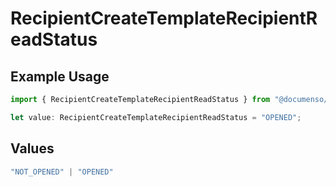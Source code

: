 # RecipientCreateTemplateRecipientReadStatus

## Example Usage

```typescript
import { RecipientCreateTemplateRecipientReadStatus } from "@documenso/sdk-typescript/models/operations";

let value: RecipientCreateTemplateRecipientReadStatus = "OPENED";
```

## Values

```typescript
"NOT_OPENED" | "OPENED"
```